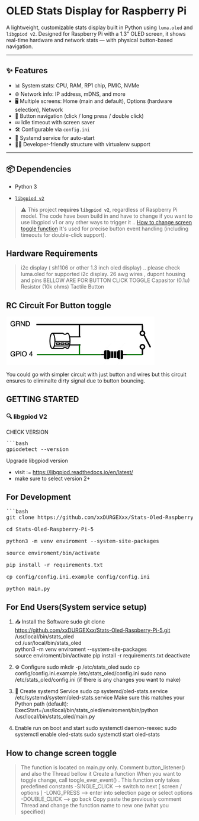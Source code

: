 # OLED Stats Display for Raspberry Pi

A lightweight, customizable stats display built in Python using `luma.oled` and `libgpiod v2`. Designed for Raspberry Pi with a 1.3" OLED screen, it shows real-time hardware and network stats — with physical button-based navigation.

---

## ✨ Features

- 📊 System stats: CPU, RAM, RP1 chip, PMIC, NVMe
- 🌐 Network info: IP address, mDNS, and more
- 🖥️ Multiple screens: Home (main and default), Options (hardware selection), Network
- 🔘 Button navigation (click / long press / double click)
- 💤 Idle timeout with screen saver
- 🛠️ Configurable via `config.ini`
- 🔄 Systemd service for auto-start
- 👨‍💻 Developer-friendly structure with virtualenv support

---

## 📦 Dependencies

- Python 3

- [`libgpiod v2`](https://git.kernel.org/pub/scm/libs/libgpiod/libgpiod.git)
> ⚠️ This project **requires `libgpiod v2`**, regardless of Raspberry Pi model. 
> The code have been build in and have to change if you want to use libgpiod v1 or any other ways to trigger it .. [How to change screen toggle function](#How-to-change-screen-toggle)
> It's used for precise button event handling (including timeouts for double-click support).

## Hardware Requirements
> i2c display ( sh1106 or other 1.3 inch oled display) .. please check luma.oled for supported i2c display.
> 26 awg wires , dupont housing and pins
> BELLOW ARE FOR BUTTON CLICK TOGGLE
> Capasitor (0.1u)
> Resistor (10k ohms)
> Tactile Button 


## RC Circuit For Button toggle
<img src="images/rc_circuit.png" width="400px">

You could go with simpler circuit with just button and wires but this circuit ensures to eliminalte dirty signal due to button bouncing.





## GETTING STARTED

### 🔍 libgpiod V2

CHECK VERSION
<pre>```bash
gpiodetect --version
</pre>

Upgrade libgpiod version
- visit := https://libgpiod.readthedocs.io/en/latest/
- make sure to select version 2+


## For Development
<pre>```bash
git clone https://github.com/xxDURGEXxx/Stats-Oled-Raspberry-Pi-5.git

cd Stats-Oled-Raspberry-Pi-5

python3 -m venv enviroment --system-site-packages

source enviroment/bin/activate

pip install -r requirements.txt

cp config/config.ini.example config/config.ini

python main.py
</pre>


## For End Users(System service setup)

1. 📥 Install the Software
sudo git clone https://github.com/xxDURGEXxx/Stats-Oled-Raspberry-Pi-5.git /usr/local/bin/stats_oled  
cd /usr/local/bin/stats_oled  
python3 -m venv enviroment --system-site-packages  
source enviroment/bin/activate
pip install -r requirements.txt
deactivate

2. ⚙️ Configure
sudo mkdir -p /etc/stats_oled
sudo cp config/config.ini.example /etc/stats_oled/config.ini
sudo nano /etc/stats_oled/config.ini  (if there is any changes you want to make)

3. 🔁 Create systemd Service
sudo cp systemd/oled-stats.service /etc/systemd/system/oled-stats.service
Make sure this matches your Python path (default):
ExecStart=/usr/local/bin/stats_oled/enviroment/bin/python /usr/local/bin/stats_oled/main.py

4.  Enable run on boot and start
sudo systemctl daemon-reexec
sudo systemctl enable oled-stats
sudo systemctl start oled-stats




## How to change screen toggle
> The function is located on main.py only.
> Comment button_listener() and also the Thread bellow it 
> Create a function
> When you want to toggle change, call toogle_ever_event() . This function only takes predefined constants
>  -SINGLE_CLICK  --> switch to next [ screen / options ]
>  -LONG_PRESS  --> enter into selection page or select options
>  -DOUBLE_CLICK --> go back
> Copy paste the previously comment Thread and change the function name to new one (what you specified)